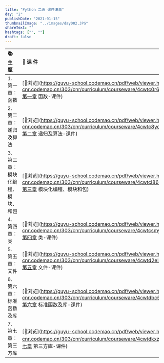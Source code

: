 ```yaml
---
title: "Python 二级 课件清单"
day: "2"
publishDate: "2021-01-15"
thumbnailImage: "../images/day002.JPG"
shareText: ""
hashtags: ["", ""]
draft: false
---
```


| 📚 主 题                            | 📰 课 件                                                      |
| :--------------------------------- | :----------------------------------------------------------- |
| 1. 第一章： 函数                   | [🍳浏览](https://guyu-school.codemao.cn/pdf/web/viewer.html?file=https://cdn-cnr.codemao.cn/303/cnr/curriculum/courseware/4cwtc0r6i2usc3t1hw&fileName=第一章 函数-课件) |
| 2. 第二章： 递归及算法             | [🍳浏览](https://guyu-school.codemao.cn/pdf/web/viewer.html?file=https://cdn-cnr.codemao.cn/303/cnr/curriculum/courseware/4cwtc8yofffsa2dwsw&fileName=第二章 递归及算法-课件) |
| 3. 第三章：模块化编程、 模块、和包 | [🍳浏览](https://guyu-school.codemao.cn/pdf/web/viewer.html?file=https://cdn-cnr.codemao.cn/303/cnr/curriculum/courseware/4cwtci864kcybsfb79&fileName=第三章 模块化编程、模块和包) |
| 4. 第四章： 类                     | [🍳浏览](https://guyu-school.codemao.cn/pdf/web/viewer.html?file=https://cdn-cnr.codemao.cn/303/cnr/curriculum/courseware/4cwtcsmyya9jg7sq90&fileName=第四章 类-课件) |
| 5. 第五章： 文件                   | [🍳浏览](https://guyu-school.codemao.cn/pdf/web/viewer.html?file=https://cdn-cnr.codemao.cn/303/cnr/curriculum/courseware/4cwtd2elknlx69eu6h&fileName=第五章 文件-课件) |
| 6. 第六章： 标准函数及库           | [🍳浏览](https://guyu-school.codemao.cn/pdf/web/viewer.html?file=https://cdn-cnr.codemao.cn/303/cnr/curriculum/courseware/4cwtdbc60dbboegfd9&fileName=第六章 标准函数及库-课件) |
| 7. 第七章： 第三方库               | [🍳浏览](https://guyu-school.codemao.cn/pdf/web/viewer.html?file=https://cdn-cnr.codemao.cn/303/cnr/curriculum/courseware/4cwtdkxzcladr7ylrh&fileName=第七章 第三方库-课件) |

